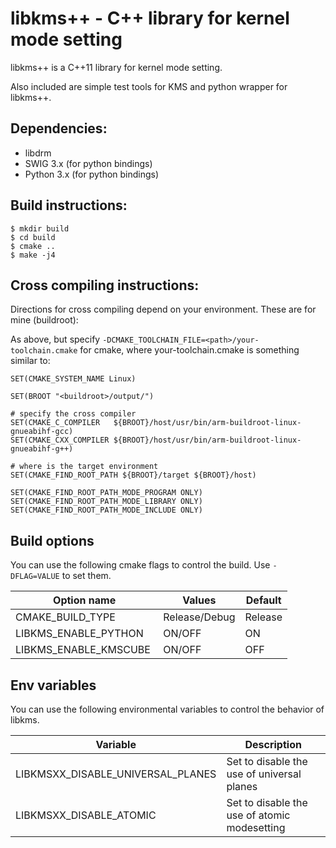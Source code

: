 # libkms++ - C++ library for kernel mode setting

libkms++ is a C++11 library for kernel mode setting.

Also included are simple test tools for KMS and python wrapper for libkms++.

## Dependencies:

- libdrm
- SWIG 3.x (for python bindings)
- Python 3.x (for python bindings)

## Build instructions:

```
$ mkdir build
$ cd build
$ cmake ..
$ make -j4
```

## Cross compiling instructions:

Directions for cross compiling depend on your environment. These are for mine (buildroot):

As above, but specify `-DCMAKE_TOOLCHAIN_FILE=<path>/your-toolchain.cmake` for cmake, where your-toolchain.cmake is something similar to:

```
SET(CMAKE_SYSTEM_NAME Linux)

SET(BROOT "<buildroot>/output/")

# specify the cross compiler
SET(CMAKE_C_COMPILER   ${BROOT}/host/usr/bin/arm-buildroot-linux-gnueabihf-gcc)
SET(CMAKE_CXX_COMPILER ${BROOT}/host/usr/bin/arm-buildroot-linux-gnueabihf-g++)

# where is the target environment
SET(CMAKE_FIND_ROOT_PATH ${BROOT}/target ${BROOT}/host)

SET(CMAKE_FIND_ROOT_PATH_MODE_PROGRAM ONLY)
SET(CMAKE_FIND_ROOT_PATH_MODE_LIBRARY ONLY)
SET(CMAKE_FIND_ROOT_PATH_MODE_INCLUDE ONLY)
```

## Build options

You can use the following cmake flags to control the build. Use `-DFLAG=VALUE` to set them.

Option name          | Values        | Default
-------------------- | ------------- | --------
CMAKE_BUILD_TYPE     | Release/Debug | Release
LIBKMS_ENABLE_PYTHON | ON/OFF        | ON
LIBKMS_ENABLE_KMSCUBE | ON/OFF       | OFF

## Env variables

You can use the following environmental variables to control the behavior of libkms.

Variable                          | Description
--------------------------------- | -------------
LIBKMSXX_DISABLE_UNIVERSAL_PLANES | Set to disable the use of universal planes
LIBKMSXX_DISABLE_ATOMIC           | Set to disable the use of atomic modesetting
